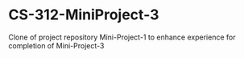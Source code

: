 # CS-312-MiniProject-3
Clone of project repository Mini-Project-1 to enhance experience for completion of Mini-Project-3
